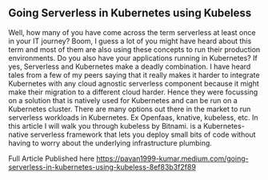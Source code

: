 ## Going Serverless in Kubernetes using Kubeless
Well, how many of you have come across the term serverless at least once in your IT journey? Boom, I guess a lot of you might have heard about this term and most of them are also using these concepts to run their production environments. Do you also have your applications running in Kubernetes? If yes, Serverless and Kubernetes make a deadly combination. I have heard tales from a few of my peers saying that it really makes it harder to integrate Kubernetes with any cloud agnostic serverless component because it might make their migration to a different cloud harder. Hence they were focussing on a solution that is natively used for Kubernetes and can be run on a Kubernetes cluster. There are many options out there in the market to run serverless workloads in Kubernetes. Ex Openfaas, knative, kubeless, etc. In this article I will walk you through kubeless by Bitnami. is a Kubernetes-native serverless framework that lets you deploy small bits of code without having to worry about the underlying infrastructure plumbing.

Full Article Published here
https://pavan1999-kumar.medium.com/going-serverless-in-kubernetes-using-kubeless-8ef83b3f2f89
